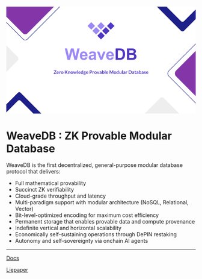 ![](./docs/docs/public/images/weavedb-litepaper.png)

# WeaveDB : ZK Provable Modular Database

WeaveDB is the first decentralized, general-purpose modular database protocol that delivers:

- Full mathematical provability
- Succinct ZK verifiability
- Cloud-grade throughput and latency
- Multi-paradigm support with modular architecture (NoSQL, Relational, Vector)
- Bit-level-optimized encoding for maximum cost efficiency
- Permanent storage that enables provable data and compute provenance
- Indefinite vertical and horizontal scalability
- Economically self-sustaining operations through DePIN restaking
- Autonomy and self-sovereignty via onchain AI agents

---

[Docs](https://docs.weavedb.dev)

[Liepaper](https://docs.weavedb.dev/litepaper)
